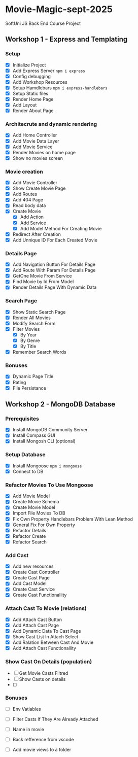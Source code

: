 # Movie-Magic-sept-2025
SoftUni JS Back End Course Project

## Workshop 1 - Express and Templating

### Setup
 - [x] Initialize Project
 - [x] Add Express Server `npm i express`
 - [x] Config debugging
 - [x] Add Workshop Resources
 - [x] Setup Hamdlebars `npm i express-handlebars` 
 - [x] Setup Static files
 - [x] Render Home Page
 - [x] Add Layout
 - [x] Render About Page

### Architecrute and dynamic rendering
 - [x] Add Home Controller
 - [x] Add Movie Data Layer
 - [x] Add Movie Service
 - [x] Render Movies on home page
 - [x] Show no movies screen
 
### Movie creation
 - [x] Add Movie Controller
 - [x] Show Create Movie Page
 - [x] Add Routes
 - [x] Add 404 Page
 - [x] Read body data
 - [x] Create Movie 
    - [x] Add Action
    - [x] Add Service
    - [x] Add Model Method For Creating Movie
 - [x] Redirect After Creation
 - [x] Add Unnique ID For Each Created Movie

### Details Page
 - [x] Add Navigation Button For Details Page
 - [x] Add Route With Param For Details Page
 - [x] GetOne Movie From Service
 - [x] Find Movie by Id From Model
 - [x] Render Details Page With Dynamic Data

### Search Page
 - [x] Show Static Search Page
 - [x] Render All Movies 
 - [x] Modify Search Form
 - [x] Filter Movies
   - [x] By Year
   - [x] By Genre
   - [x] By Title
 - [x] Remember Search Words

### Bonuses
 - [x] Dynamic Page Title
 - [x] Rating
 - [x] File Persistance

## Workshop 2 - MongoDB Database

### Prerequisites
 - [x] Install MongoDB Community Server
 - [x] Install Compass GUI
 - [x] Install Mongosh CLI (optional)

### Setup Database
 - [x] Install Mongoose `npm i mongoose`
 - [x] Connect to DB 

### Refactor Movies To Use Mongoose
 - [x] Add Movie Model
  - [x] Create Movie Schema
  - [x] Create Movie Model
 - [x] Import File Movies To DB
 - [x] Fix Own Property Handlebars Problem With Lean Method
 - [x] General Fix For Own Property
 - [x] Refactor Details
 - [x] Refactor Create
 - [x] Refactor Search

### Add Cast
 - [x] Add new resources
 - [x] Create Cast Controller
 - [x] Create Cast Page
 - [x] Add Cast Model
 - [x] Create Cast Service
 - [x] Create Cast Functionallity

### Attach Cast To Movie (relations)
 - [x] Add Attach Cast Button
 - [x] Add Attach Cast Page
 - [x] Add Dynamic Data To Cast Page
 - [x] Show Cast List In Attach Select
 - [x] Add Ralation Between Cast And Movie
 - [x] Add Attach Cast Functionallity

### Show Cast On Details (population)
 - [ ] Get Movie Casts Filtred
 - [ ] Show Casts on details
 - [ ] 
 
### Bonuses
 - [ ] Env Vatiables
 - [ ] Filter Casts If They Are Already Attached 
 - [ ] Name in movie
 - [ ] Back refference from vscode
 - [ ] Add movie views to a folder


